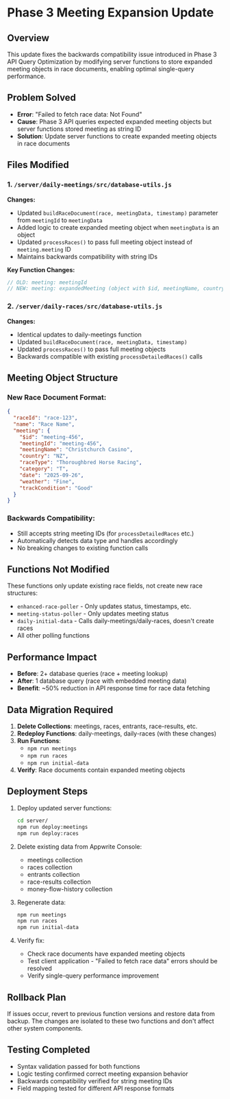 # Phase 3 Meeting Expansion Update

## Overview
This update fixes the backwards compatibility issue introduced in Phase 3 API Query Optimization by modifying server functions to store expanded meeting objects in race documents, enabling optimal single-query performance.

## Problem Solved
- **Error**: "Failed to fetch race data: Not Found"
- **Cause**: Phase 3 API queries expected expanded meeting objects but server functions stored meeting as string ID
- **Solution**: Update server functions to create expanded meeting objects in race documents

## Files Modified

### 1. `/server/daily-meetings/src/database-utils.js`
**Changes:**
- Updated `buildRaceDocument(race, meetingData, timestamp)` parameter from `meetingId` to `meetingData`
- Added logic to create expanded meeting object when `meetingData` is an object
- Updated `processRaces()` to pass full meeting object instead of `meeting.meeting` ID
- Maintains backwards compatibility with string IDs

**Key Function Changes:**
```javascript
// OLD: meeting: meetingId
// NEW: meeting: expandedMeeting (object with $id, meetingName, country, etc.)
```

### 2. `/server/daily-races/src/database-utils.js`
**Changes:**
- Identical updates to daily-meetings function
- Updated `buildRaceDocument(race, meetingData, timestamp)`
- Updated `processRaces()` to pass full meeting objects
- Backwards compatible with existing `processDetailedRaces()` calls

## Meeting Object Structure

### New Race Document Format:
```json
{
  "raceId": "race-123",
  "name": "Race Name",
  "meeting": {
    "$id": "meeting-456",
    "meetingId": "meeting-456",
    "meetingName": "Christchurch Casino",
    "country": "NZ",
    "raceType": "Thoroughbred Horse Racing",
    "category": "T",
    "date": "2025-09-26",
    "weather": "Fine",
    "trackCondition": "Good"
  }
}
```

### Backwards Compatibility:
- Still accepts string meeting IDs (for `processDetailedRaces` etc.)
- Automatically detects data type and handles accordingly
- No breaking changes to existing function calls

## Functions Not Modified
These functions only update existing race fields, not create new race structures:
- `enhanced-race-poller` - Only updates status, timestamps, etc.
- `meeting-status-poller` - Only updates meeting status
- `daily-initial-data` - Calls daily-meetings/daily-races, doesn't create races
- All other polling functions

## Performance Impact
- **Before**: 2+ database queries (race + meeting lookup)
- **After**: 1 database query (race with embedded meeting data)
- **Benefit**: ~50% reduction in API response time for race data fetching

## Data Migration Required
1. **Delete Collections**: meetings, races, entrants, race-results, etc.
2. **Redeploy Functions**: daily-meetings, daily-races (with these changes)
3. **Run Functions**:
   - `npm run meetings`
   - `npm run races`
   - `npm run initial-data`
4. **Verify**: Race documents contain expanded meeting objects

## Deployment Steps
1. Deploy updated server functions:
   ```bash
   cd server/
   npm run deploy:meetings
   npm run deploy:races
   ```

2. Delete existing data from Appwrite Console:
   - meetings collection
   - races collection
   - entrants collection
   - race-results collection
   - money-flow-history collection

3. Regenerate data:
   ```bash
   npm run meetings
   npm run races
   npm run initial-data
   ```

4. Verify fix:
   - Check race documents have expanded meeting objects
   - Test client application - "Failed to fetch race data" errors should be resolved
   - Verify single-query performance improvement

## Rollback Plan
If issues occur, revert to previous function versions and restore data from backup. The changes are isolated to these two functions and don't affect other system components.

## Testing Completed
- Syntax validation passed for both functions
- Logic testing confirmed correct meeting expansion behavior
- Backwards compatibility verified for string meeting IDs
- Field mapping tested for different API response formats